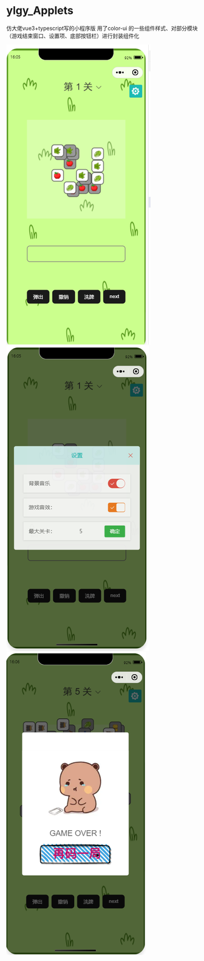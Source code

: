 # ylgy_Applets
仿大佬vue3+typescript写的小程序版
用了color-ui 的一些组件样式、对部分模块（游戏结束窗口、设置项、底部按钮栏）进行封装组件化
<!-- ![示意图]('./showCase/1666339571766.jpg' "示意图")
![示意图]('./showCase/1666339607542.jpg' "示意图")
![示意图]('./showCase/1666339626617.jpg' "示意图") -->
<img src="./showCase/1666339571766.jpg">
<img src="./showCase/1666339607542.jpg">
<img src="./showCase/1666339626617.jpg">